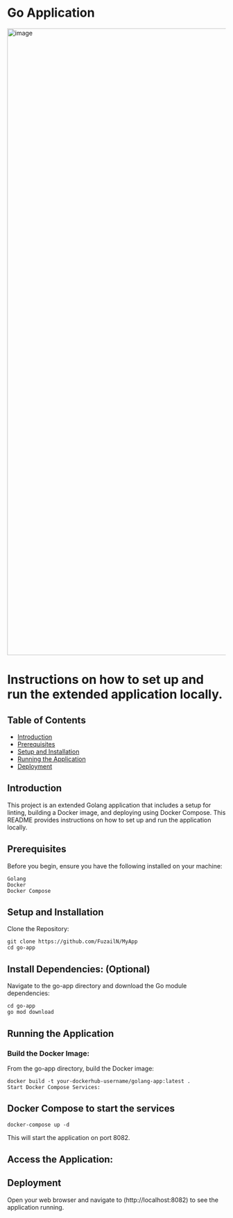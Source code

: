 # Go Application

<img width="1440" alt="image" src="https://github.com/FuzailN/MyApp/assets/129302212/61cf4a73-0738-4fa7-ad0e-48887cde99e9">

# Instructions on how to set up and run the extended application locally. 
## Table of Contents
- [Introduction](#introduction)
- [Prerequisites](#prerequisites)
- [Setup and Installation](#setup-and-installation)
- [Running the Application](#running-the-application)
- [Deployment](#deployment)

## Introduction
This project is an extended Golang application that includes a setup for linting, building a Docker image, and deploying using Docker Compose. This README provides instructions on how to set up and run the application locally.

## Prerequisites
Before you begin, ensure you have the following installed on your machine:
```
Golang
Docker
Docker Compose
```
## Setup and Installation
Clone the Repository:
```
git clone https://github.com/FuzailN/MyApp
cd go-app
```

## Install Dependencies: (Optional)
Navigate to the go-app directory and download the Go module dependencies:
```
cd go-app
go mod download
```

## Running the Application
### Build the Docker Image:
From the go-app directory, build the Docker image:
```
docker build -t your-dockerhub-username/golang-app:latest .
Start Docker Compose Services:
```
## Docker Compose to start the services
```
docker-compose up -d
```
This will start the application on port 8082.
## Access the Application:

## Deployment
Open your web browser and navigate to (http://localhost:8082) to see the application running.


